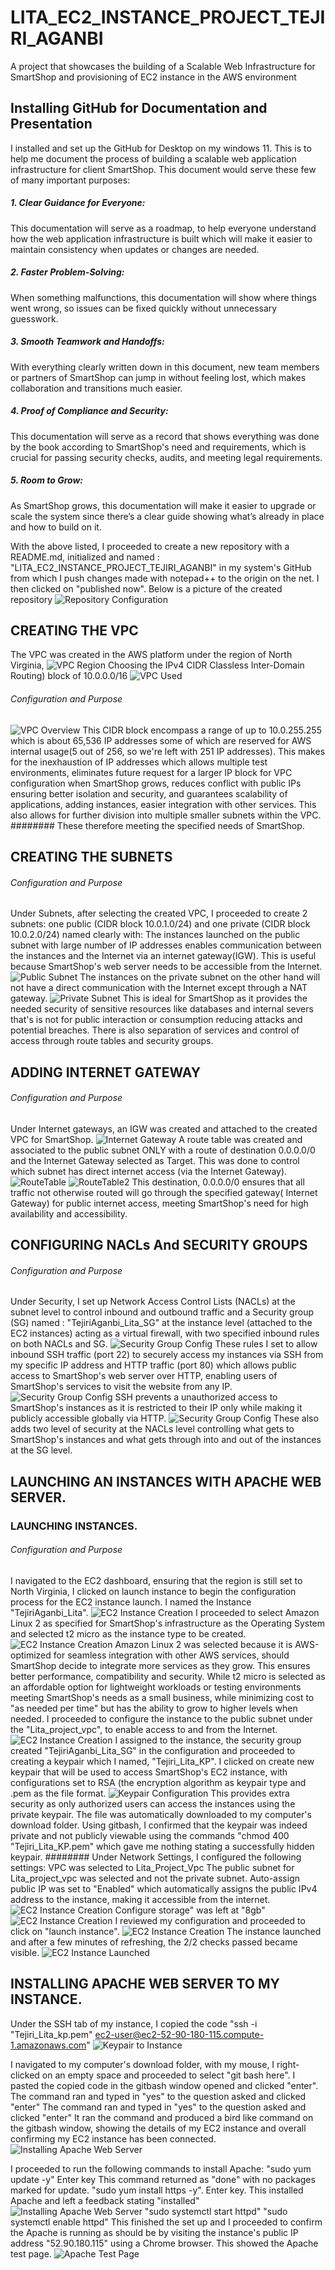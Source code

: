 # LITA_EC2_INSTANCE_PROJECT_TEJIRI_AGANBI 
 A project that showcases the building of a Scalable Web Infrastructure for SmartShop and provisioning of EC2 instance in the AWS environment
## Installing GitHub for Documentation and Presentation
I installed and set up the GitHub for Desktop on my windows 11.
This is to help me document the process of building a scalable web application infrastructure for client SmartShop.
This document would serve these few of many important purposes:
##### 1. Clear Guidance for Everyone: 
This documentation will serve as a roadmap, to help everyone understand how the web application infrastructure is built which will make it easier to maintain consistency when updates or changes are needed.
##### 2. Faster Problem-Solving:
When something malfunctions, this documentation will show where things went wrong, so issues can be fixed quickly without unnecessary guesswork.
##### 3. Smooth Teamwork and Handoffs: 
With everything clearly written down in this document, new team members or partners of SmartShop can jump in without feeling lost, which makes collaboration and transitions much easier.
##### 4. Proof of Compliance and Security:
This documentation will serve as a record that shows everything was done by the book according to SmartShop's need and requirements, which is crucial for passing security checks, audits, and meeting legal requirements.
##### 5. Room to Grow: 
As SmartShop grows, this documentation will make it easier to upgrade or scale the system since there’s a clear guide showing what’s already in place and how to build on it.

With the above listed, I proceeded to create a new repository with a README.md, initialized and named : "LITA_EC2_INSTANCE_PROJECT_TEJIRI_AGANBI" in my system's GitHub from which I push changes made with notepad++ to the origin on the net. I then clicked on "published now".
Below is a picture of the created repository
![Repository Configuration](/GithubRepositoryCreation.jpg)

## CREATING THE VPC
The VPC was created in the AWS platform under the region of North Virginia,
![VPC Region](/RegionNorthVirginiaSelected.jpg) 
Choosing the IPv4 CIDR Classless Inter-Domain Routing) block of 10.0.0.0/16
![VPC Used](/LitaVPCSelected.jpg)
###### Configuration and Purpose
![VPC Overview](/VPCDetails.jpg)
This CIDR block encompass a range of up to 10.0.255.255  which is about 65,536 IP addresses some of which are reserved for AWS internal usage(5 out of 256, so we're left with 251 IP addresses). 
This makes for the inexhaustion of IP addresses which 
allows multiple test environments, eliminates future request for a larger IP block for VPC configuration when SmartShop grows, reduces conflict with public IPs ensuring better isolation and security, and guarantees scalability of applications, adding instances, easier integration with other services.
This also allows for further division into multiple smaller subnets within the VPC.
######## These therefore meeting the specified needs of SmartShop.
## CREATING THE SUBNETS
###### Configuration and Purpose 
Under Subnets, after selecting the created VPC, I proceeded to create 2 subnets: one public (CIDR block 10.0.1.0/24) and one private (CIDR block 10.0.2.0/24) named clearly with: 
The instances launched on the public subnet with large number of IP addresses enables communication between the instances and the Internet via an internet gateway(IGW). This is useful because SmartShop's web server needs to be accessible from the Internet.
![Public Subnet](/PublicSubnet.jpg)
The instances on the private subnet on the other hand will not have a direct communication with the Internet except through a NAT gateway.
![Private Subnet](/PrivateSubnet.jpg)
This is ideal for SmartShop as it provides the needed security of sensitive resources like databases and internal severs that's is not for public interaction or consumption reducing attacks and potential breaches.
There is also separation of services and control of access through route tables and security groups.
## ADDING INTERNET GATEWAY
###### Configuration and Purpose 
Under Internet gateways, an IGW was created and attached to the created VPC for SmartShop.
![Internet Gateway](/InternetGateway.jpg)
A route table was created and associated to the public subnet ONLY with a route of destination 0.0.0.0/0 and the Internet Gateway selected as Target.
This was done to control which subnet has direct internet access (via the Internet Gateway).
![RouteTable](/PublicRouteTable.jpg)
![RouteTable2](/PrivateRouteTable.jpg)
This destination, 0.0.0.0/0 ensures that all traffic not otherwise routed will go through the specified gateway( Internet Gateway) for public internet access, meeting SmartShop's need for high availability and accessibility.
## CONFIGURING NACLs And SECURITY GROUPS
###### Configuration and Purpose
Under Security, I set up Network Access Control Lists (NACLs) at the subnet level to control inbound and outbound traffic and a Security group (SG) named : "TejiriAganbi_Lita_SG" at the instance level (attached to the EC2 instances) acting as a virtual firewall, with two specified inbound rules on both NACLs and SG.
![Security Group Config](/SecurityGroup1.jpg)
These rules I set to allow inbound SSH traffic (port 22) to securely access my instances via SSH from my specific IP address and HTTP traffic (port 80) which allows public access to SmartShop's web server over HTTP, enabling users of SmartShop's services to visit the website from any IP.
![Security Group Config](/SecurityGroup2.jpg)
SSH prevents a unauthorized access to SmartShop's instances as it is restricted to their IP only while making it publicly accessible globally via HTTP.
![Security Group Config](/SecurityGroupcreated.jpg)
These also adds two level of security  at the NACLs level controlling what gets to SmartShop's instances and what gets through into and out of the instances at the SG level.
## LAUNCHING AN INSTANCES WITH APACHE WEB SERVER.
### LAUNCHING INSTANCES.
###### Configuration and Purpose
I navigated to the EC2 dashboard, ensuring that the region is still set to North Virginia, I clicked on launch instance to begin the configuration process for the EC2 instance launch.
I named the Instance "TejiriAganbi_Lita".
![EC2 Instance Creation](/EC2instance1.jpg)
I proceeded to select Amazon Linux 2 as specified for SmartShop's infrastructure as the Operating System and selected t2 micro as the instance type to be created.
![EC2 Instance Creation](/EC2instance2.jpg)
Amazon Linux 2 was selected because it is AWS-optimized for seamless integration with other AWS services, should SmartShop decide to integrate more services as they grow. This ensures better performance, compatibility and security.
While t2 micro is selected as an affordable option for lightweight workloads or testing environments meeting SmartShop's needs as a small business, while minimizing cost to "as needed per time" but has the ability to grow to higher levels when needed.
I proceeded to configure the instance to the public subnet under the "Lita_project_vpc", to enable access to and from the Internet.
![EC2 Instance Creation](/EC2instance3.jpg)
I assigned to the instance, the security group created "TejiriAganbi_Lita_SG" in the configuration  and proceeded to creating a keypair which I named, "Tejiri_Lita_KP".
I clicked on create new keypair that will be used to access SmartShop's EC2 instance, with configurations set to RSA (the encryption algorithm as keypair type and .pem as the file format.
![Keypair Configuration](/KeyPairCreation.jpg)
This provides extra security as only authorized users can access the instances using the private keypair.
The file was automatically downloaded to my computer's download folder.
Using gitbash, I confirmed that the keypair was indeed private and not publicly viewable using the commands "chmod 400 "Tejiri_Lita_KP.pem" which gave me nothing stating a successfully hidden keypair.
######## Under Network Settings,
I configured the following settings:
VPC was selected to Lita_Project_Vpc
The public subnet for Lita_project_vpc was selected and not the private subnet.
Auto-assign public IP was set to "Enabled" which automatically assigns the public IPv4 address to the instance, making it accessible from the internet.
![EC2 Instance Creation](/EC2instance4.jpg)
Configure storage" was left at "8gb"
![EC2 Instance Creation](/EC2instance5.jpg)
I reviewed my configuration and proceeded to click on "launch instance".
![EC2 Instance Creation](/EC2ConfigurationSummary.jpg)
The instance launched and after a few minutes of refreshing, the 2/2 checks passed became visible.
![EC2 Instance Launched](/RunningEC2Instance.jpg)
## INSTALLING APACHE WEB SERVER TO MY INSTANCE.
Under the SSH tab of my instance, I copied the code "ssh -i "Tejiri_Lita_kp.pem" ec2-user@ec2-52-90-180-115.compute-1.amazonaws.com"
![Keypair to Instance](/ConnectingInstancetokeypair.jpg)

I navigated to my computer's download folder, with my mouse, I right-clicked on an empty space and proceeded to select "git bash here". 
I pasted the copied code in the gitbash window opened and clicked "enter". The command ran and typed in "yes" to the question asked and clicked "enter"
The command ran and typed in "yes" to the question asked and clicked "enter" 
It ran the command and produced a bird like command on the gitbash window, showing the details of my EC2 instance and overall confirming my EC2 instance has been connected.
![Installing Apache Web Server](/InstallingApacheOnEC2Instance.jpg)

I proceeded to run the following commands to install Apache:
"sudo yum update -y" Enter key
This  command returned as "done" with no packages marked for update.
"sudo yum install https -y". Enter key.
This installed Apache and left a feedback stating "installed"
![Installing Apache Web Server](/ApacheInstallationCompleted.jpg)
"sudo systemctl start httpd"
"sudo systemctl enable httpd"
This finished the set up and I proceeded to confirm the Apache is running as should be by visiting the instance's public IP address "52.90.180.115" using a Chrome browser.
This showed the Apache test page.
![Apache Test Page](/LiveApacheTestPage) 